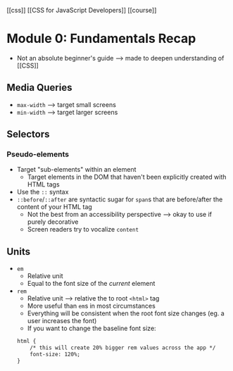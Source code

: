 [[css]] [[CSS for JavaScript Developers]] [[course]]

# Module 0: Fundamentals Recap
- Not an absolute beginner's guide --> made to deepen understanding of [[CSS]]

## Media Queries
- `max-width` --> target small screens
- `min-width` --> target larger screens

## Selectors
### Pseudo-elements
- Target "sub-elements" within an element
	- Target elements in the DOM that haven't been explicitly created with HTML tags
- Use the `::` syntax
- `::before`/`::after` are syntactic sugar for `span`s that are before/after the content of your HTML tag
	- Not the best from an accessibility perspective --> okay to use if purely decorative
	- Screen readers try to vocalize `content`

## Units
- `em`
	- Relative unit
	- Equal to the font size of the _current_ element
- `rem`
	- Relative unit --> relative the to root `<html>` tag
	- More useful than `em`s in most circumstances
	- Everything will be consistent when the root font size changes (eg. a user increases the font)
	- If you want to change the baseline font size:
	```html
	html {
		/* this will create 20% bigger rem values across the app */
		font-size: 120%;
	}
	```